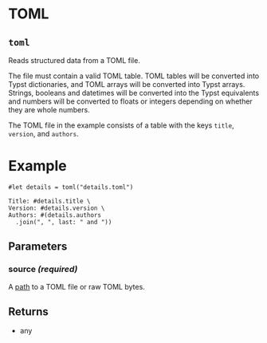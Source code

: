 # TOML

## `toml`

Reads structured data from a TOML file.

The file must contain a valid TOML table. TOML tables will be converted into
Typst dictionaries, and TOML arrays will be converted into Typst arrays.
Strings, booleans and datetimes will be converted into the Typst equivalents
and numbers will be converted to floats or integers depending on whether
they are whole numbers.

The TOML file in the example consists of a table with the keys `title`,
`version`, and `authors`.

# Example
```example
#let details = toml("details.toml")

Title: #details.title \
Version: #details.version \
Authors: #(details.authors
  .join(", ", last: " and "))
```

## Parameters

### source *(required)*

A [path]($syntax/#paths) to a TOML file or raw TOML bytes.

## Returns

- any

